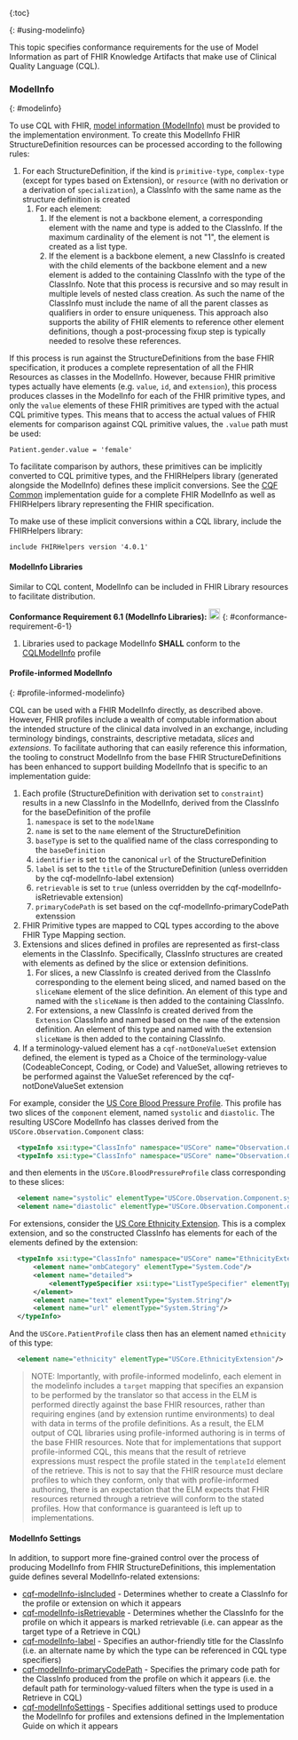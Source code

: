 {:toc}

{: #using-modelinfo}

This topic specifies conformance requirements for the use of Model Information as part of FHIR Knowledge Artifacts that make use of Clinical Quality Language (CQL).

### ModelInfo
{: #modelinfo}

To use CQL with FHIR, [model information (ModelInfo)](https://cql.hl7.org/07-physicalrepresentation.html#data-model-references) must be provided to the implementation environment. To create this ModelInfo FHIR StructureDefinition resources can be processed according to the following rules:

1. For each StructureDefinition, if the kind is `primitive-type`, `complex-type` (except for types based on Extension), or `resource` (with no derivation or a derivation of `specialization`), a ClassInfo with the same name as the structure definition is created
    1. For each element:
        1. If the element is not a backbone element, a corresponding element with the name and type is added to the ClassInfo. If the maximum cardinality of the element is not "1", the element is created as a list type.
        2. If the element is a backbone element, a new ClassInfo is created with the child elements of the backbone element and a new element is added to the containing ClassInfo with the type of the ClassInfo. Note that this process is recursive and so may result in multiple levels of nested class creation. As such the name of the ClassInfo must include the name of all the parent classes as qualifiers in order to ensure uniqueness. This approach also supports the ability of FHIR elements to reference other element definitions, though a post-processing fixup step is typically needed to resolve these references.

If this process is run against the StructureDefinitions from the base FHIR specification, it produces a complete representation of all the FHIR Resources as classes in the ModelInfo. However, because FHIR primitive types actually have elements (e.g. `value`, `id`, and `extension`), this process produces classes in the ModelInfo for each of the FHIR primitive types, and only the `value` elements of these FHIR primitives are typed with the actual CQL primitive types. This means that to access the actual values of FHIR elements for comparison against CQL primitive values, the `.value` path must be used:

```cql
Patient.gender.value = 'female'
```

To facilitate comparison by authors, these primitives can be implicitly converted to CQL primitive types, and the FHIRHelpers library (generated alongside the ModelInfo) defines these implicit conversions. See the [CQF Common](http://fhir.org/guides/cqf/common) implementation guide for a complete FHIR ModelInfo as well as FHIRHelpers library representing the FHIR specification.

To make use of these implicit conversions within a CQL library, include the FHIRHelpers library:

```cql
include FHIRHelpers version '4.0.1'
```

#### ModelInfo Libraries

Similar to CQL content, ModelInfo can be included in FHIR Library resources to facilitate distribution.

**Conformance Requirement 6.1 (ModelInfo Libraries):** [<img src="conformance.png" width="20" class="self-link" height="20"/>](#conformance-requirement-6-1)
{: #conformance-requirement-6-1}

1. Libraries used to package ModelInfo **SHALL** conform to the [CQLModelInfo](StructureDefinition-cql-modelinfo.html) profile

#### Profile-informed ModelInfo
{: #profile-informed-modelinfo}

CQL can be used with a FHIR ModelInfo directly, as described above. However, FHIR profiles include a wealth of computable information about the intended structure of the clinical data involved in an exchange, including terminology bindings, constraints, descriptive metadata, _slices_ and _extensions_. To facilitate authoring that can easily reference this information, the tooling to construct ModelInfo from the base FHIR StructureDefinitions has been enhanced to support building ModelInfo that is specific to an implementation guide:

1. Each profile (StructureDefinition with derivation set to `constraint`) results in a new ClassInfo in the ModelInfo, derived from the ClassInfo for the baseDefinition of the profile
    1. `namespace` is set to the `modelName`
    2. `name` is set to the `name` element of the StructureDefinition
    3. `baseType` is set to the qualified name of the class corresponding to the `baseDefinition`
    4. `identifier` is set to the canonical `url` of the StructureDefinition
    5. `label` is set to the `title` of the StructureDefinition (unless overridden by the cqf-modelInfo-label extension)
    6. `retrievable` is set to `true` (unless overridden by the cqf-modelInfo-isRetrievable extension)
    7. `primaryCodePath` is set based on the cqf-modelInfo-primaryCodePath extenssion
2. FHIR Primitive types are mapped to CQL types according to the above FHIR Type Mapping section.
3. Extensions and slices defined in profiles are represented as first-class elements in the ClassInfo. Specifically, ClassInfo structures are created with elements as defined by the slice or extension definitions.
    1. For slices, a new ClassInfo is created derived from the ClassInfo corresponding to the element being sliced, and named based on the `sliceName` element of the slice definition. An element of this type and named with the `sliceName` is then added to the containing ClassInfo.
    2. For extensions, a new ClassInfo is created derived from the `Extension` ClassInfo and named based on the `name` of the extension definition. An element of this type and named with the extension `sliceName` is then added to the containing ClassInfo.
4. If a terminology-valued element has a `cqf-notDoneValueSet` extension defined, the element is typed as a Choice of the terminology-value (CodeableConcept, Coding, or Code) and ValueSet, allowing retrieves to be performed against the ValueSet referenced by the cqf-notDoneValueSet extension

For example, consider the [US Core Blood Pressure Profile](https://hl7.org/fhir/us/core/StructureDefinition-us-core-blood-pressure.html). This profile has two slices of the `component` element, named `systolic` and `diastolic`. The resulting USCore ModelInfo has classes derived from the `USCore.Observation.Component` class:

```xml
  <typeInfo xsi:type="ClassInfo" namespace="USCore" name="Observation.Component.systolic" retrievable="false" baseType="USCore.Observation.Component"/>
  <typeInfo xsi:type="ClassInfo" namespace="USCore" name="Observation.Component.diastolic" retrievable="false" baseType="USCore.Observation.Component"/>
```

and then elements in the `USCore.BloodPressureProfile` class corresponding to these slices:

```xml
  <element name="systolic" elementType="USCore.Observation.Component.systolic"/>
  <element name="diastolic" elementType="USCore.Observation.Component.diastolic"/>
```

For extensions, consider the [US Core Ethnicity Extension](https://hl7.org/fhir/us/core/StructureDefinition-us-core-ethnicity.html). This is a complex extension, and so the constructed ClassInfo has elements for each of the elements defined by the extension:

```xml
  <typeInfo xsi:type="ClassInfo" namespace="USCore" name="EthnicityExtension" identifier="http://hl7.org/fhir/us/core/StructureDefinition/us-core-ethnicity" label="US Core Ethnicity Extension" retrievable="false" baseType="USCore.Extension">
      <element name="ombCategory" elementType="System.Code"/>
      <element name="detailed">
          <elementTypeSpecifier xsi:type="ListTypeSpecifier" elementType="System.Code"/>
      </element>
      <element name="text" elementType="System.String"/>
      <element name="url" elementType="System.String"/>
  </typeInfo>
```

And the `USCore.PatientProfile` class then has an element named `ethnicity` of this type:

```xml
  <element name="ethnicity" elementType="USCore.EthnicityExtension"/>
```

> NOTE: Importantly, with profile-informed modelinfo, each element in the modelinfo includes a `target` mapping that specifies an expansion to be performed by the translator so that access in the ELM is performed directly against the base FHIR resources, rather than requiring engines (and by extension runtime environments) to deal with data in terms of the profile definitions. As a result, the ELM output of CQL libraries using profile-informed authoring is in terms of the base FHIR resources. Note that for implementations that support profile-informed CQL, this means that the result of retrieve expressions must respect the profile stated in the `templateId` element of the retrieve. This is not to say that the FHIR resource must declare profiles to which they conform, only that with profile-informed authoring, there is an expectation that the ELM expects that FHIR resources returned through a retrieve will conform to the stated profiles. How that conformance is guaranteed is left up to implementations.

#### ModelInfo Settings

In addition, to support more fine-grained control over the process of producing ModelInfo from FHIR StructureDefinitions, this implementation guide defines several ModelInfo-related extensions:

* [cqf-modelInfo-isIncluded]({{site.data.fhir.ver.ext}}/StructureDefinition-cqf-modelInfo-isIncluded.html) - Determines whether to create a ClassInfo for the profile or extension on which it appears
* [cqf-modelInfo-isRetrievable]({{site.data.fhir.ver.ext}}/StructureDefinition-cqf-modelInfo-isRetrievable.html) - Determines whether the ClassInfo for the profile on which it appears is marked retrievable (i.e. can appear as the target type of a Retrieve in CQL)
* [cqf-modelInfo-label]({{site.data.fhir.ver.ext}}/StructureDefinition-cqf-modelInfo-label.html) - Specifies an author-friendly title for the ClassInfo (i.e. an alternate name by which the type can be referenced in CQL type specifiers)
* [cqf-modelInfo-primaryCodePath]({{site.data.fhir.ver.ext}}/StructureDefinition-cqf-modelInfo-primaryCodePath.html) - Specifies the primary code path for the ClassInfo produced from the profile on which it appears (i.e. the default path for terminology-valued filters when the type is used in a Retrieve in CQL)
* [cqf-modelInfoSettings]({{site.data.fhir.ver.ext}}/StructureDefinition-cqf-modelInfo-modelInfoSettings.html) - Specifies additional settings used to produce the ModelInfo for profiles and extensions defined in the Implementation Guide on which it appears
